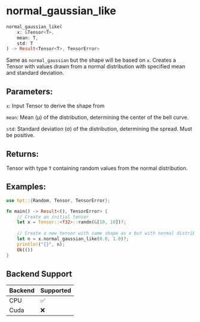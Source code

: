 # normal_gaussian_like
```rust
normal_gaussian_like(
    x: &Tensor<T>,
    mean: T,
    std: T
) -> Result<Tensor<T>, TensorError>
```
Same as `normal_gaussian` but the shape will be based on `x`. Creates a Tensor with values drawn from a normal distribution with specified mean and standard deviation.

## Parameters:
`x`: Input Tensor to derive the shape from

`mean`: Mean (μ) of the distribution, determining the center of the bell curve.

`std`: Standard deviation (σ) of the distribution, determining the spread. Must be positive.

## Returns:
Tensor with type `T` containing random values from the normal distribution.

## Examples:
```rust
use hpt::{Random, Tensor, TensorError};

fn main() -> Result<(), TensorError> {
    // Create an initial tensor
    let x = Tensor::<f32>::randn(&[10, 10])?;
    
    // Create a new tensor with same shape as x but with normal distribution
    let n = x.normal_gaussian_like(0.0, 1.0)?;
    println!("{}", n);
    Ok(())
}
```
## Backend Support
| Backend | Supported |
|---------|-----------|
| CPU     | ✅         |
| Cuda    | ❌        |